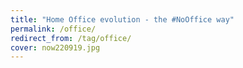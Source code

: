 ```yaml
---
title: "Home Office evolution - the #NoOffice way"
permalink: /office/
redirect_from: /tag/office/
cover: now220919.jpg
---
```

